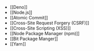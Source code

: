 - [[Deno]]
- [[Node.js]]
- [[Atomic Commit]]
- [[Cross-Site Request Forgery (CSRF)]]
- [[Cross-Site Scripting (XSS)]]
- [[Node Package Manager (npm)]]
- [[Bit Package Manger]]
- [[Yarn]]